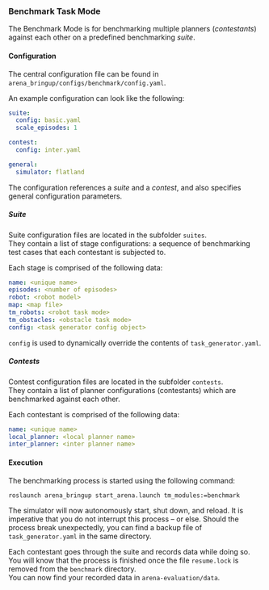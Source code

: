 ### Benchmark Task Mode

The Benchmark Mode is for benchmarking multiple planners (_contestants_) against each other on a predefined benchmarking _suite_.

#### Configuration

The central configuration file can be found in `arena_bringup/configs/benchmark/config.yaml`.

An example configuration can look like the following:

```yaml
suite:
  config: basic.yaml
  scale_episodes: 1

contest:
  config: inter.yaml

general:
  simulator: flatland
```

The configuration references a _suite_ and a _contest_, and also specifies general configuration parameters.

##### Suite

Suite configuration files are located in the subfolder `suites`.\
They contain a list of stage configurations: a sequence of benchmarking test cases that each contestant is subjected to.

Each stage is comprised of the following data:

```yaml
name: <unique name>
episodes: <number of episodes>
robot: <robot model>
map: <map file>
tm_robots: <robot task mode>
tm_obstacles: <obstacle task mode>
config: <task generator config object>
```

`config` is used to dynamically override the contents of `task_generator.yaml`.

##### Contests

Contest configuration files are located in the subfolder `contests`.\
They contain a list of planner configurations (contestants) which are benchmarked against each other.

Each contestant is comprised of the following data:

```yaml
name: <unique name>
local_planner: <local planner name>
inter_planner: <inter planner name>
```

#### Execution

The benchmarking process is started using the following command:

```bash
roslaunch arena_bringup start_arena.launch tm_modules:=benchmark
```

The simulator will now autonomously start, shut down, and reload. It is imperative that you do not interrupt this process – or else.
Should the process break unexpectedly, you can find a backup file of `task_generator.yaml` in the same directory.

Each contestant goes through the suite and records data while doing so. You will know that the process is finished once the file `resume.lock` is removed from the `benchmark` directory.\
You can now find your recorded data in `arena-evaluation/data`.